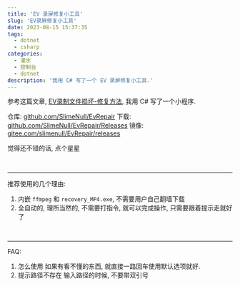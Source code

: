 ```yaml
---
title: 'EV 录屏修复小工具'
slug: 'EV录屏修复小工具'
date: 2023-08-15 15:37:35
tags:
  - dotnet
  - csharp
categories:
  - 灌水
  - 控制台
  - dotnet
description: '我用 C# 写了一个 EV 录屏修复小工具.'
---
```


参考这篇文章, [EV录制文件损坏-修复方法](https://blog.csdn.net/LWD19981223/article/details/124585476), 我用 C# 写了一个小程序.



仓库: [github.com/SlimeNull/EvRepair](https://github.com/SlimeNull/EvRepair)
下载: [github.com/SlimeNull/EvRepair/Releases](https://github.com/SlimeNull/EvRepair/releases)
镜像: [gitee.com/slimenull/EvRepair/releases](https://gitee.com/slimenull/EvRepair/releases)


觉得还不错的话, 点个星星


<br/>


---

推荐使用的几个理由:


1. 内嵌 `ffmpeg` 和 `recovery_MP4.exe`, 不需要用户自己翻墙下载
2. 全自动的, 理所当然的, 不需要打指令, 就可以完成操作, 只需要跟着提示走就好了


<br/>


---


FAQ:


1. 怎么使用
    如果有看不懂的东西, 就直接一路回车使用默认选项就好.
3. 提示路径不存在
    输入路径的时候, 不要带双引号

